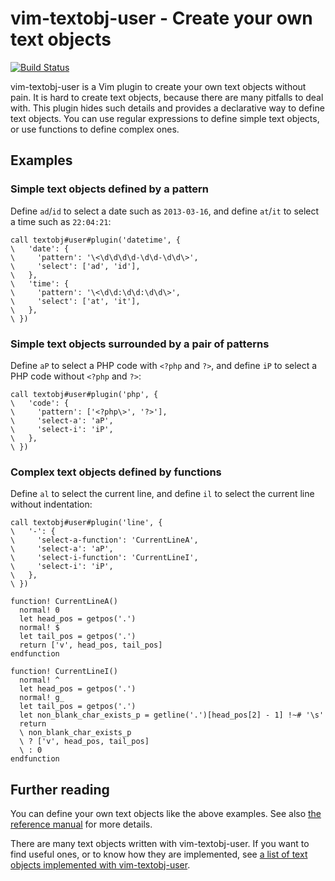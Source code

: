 # vim-textobj-user - Create your own text objects

[![Build Status](https://travis-ci.org/kana/vim-textobj-user.png)](https://travis-ci.org/kana/vim-textobj-user)

vim-textobj-user is a Vim plugin to create your own text objects without pain.
It is hard to create text objects, because there are many pitfalls to deal
with.  This plugin hides such details and provides a declarative way to define
text objects.  You can use regular expressions to define simple text objects,
or use functions to define complex ones.




## Examples

### Simple text objects defined by a pattern

Define `ad`/`id` to select a date such as `2013-03-16`, and
define `at`/`it` to select a time such as `22:04:21`:

```vim
call textobj#user#plugin('datetime', {
\   'date': {
\     'pattern': '\<\d\d\d\d-\d\d-\d\d\>',
\     'select': ['ad', 'id'],
\   },
\   'time': {
\     'pattern': '\<\d\d:\d\d:\d\d\>',
\     'select': ['at', 'it'],
\   },
\ })
```


### Simple text objects surrounded by a pair of patterns

Define `aP` to select a PHP code with `<?php` and `?>`, and
define `iP` to select a PHP code without `<?php` and `?>`:

```vim
call textobj#user#plugin('php', {
\   'code': {
\     'pattern': ['<?php\>', '?>'],
\     'select-a': 'aP',
\     'select-i': 'iP',
\   },
\ })
```


### Complex text objects defined by functions

Define `al` to select the current line, and
define `il` to select the current line without indentation:

```vim
call textobj#user#plugin('line', {
\   '-': {
\     'select-a-function': 'CurrentLineA',
\     'select-a': 'aP',
\     'select-i-function': 'CurrentLineI',
\     'select-i': 'iP',
\   },
\ })

function! CurrentLineA()
  normal! 0
  let head_pos = getpos('.')
  normal! $
  let tail_pos = getpos('.')
  return ['v', head_pos, tail_pos]
endfunction

function! CurrentLineI()
  normal! ^
  let head_pos = getpos('.')
  normal! g_
  let tail_pos = getpos('.')
  let non_blank_char_exists_p = getline('.')[head_pos[2] - 1] !~# '\s'
  return
  \ non_blank_char_exists_p
  \ ? ['v', head_pos, tail_pos]
  \ : 0
endfunction
```




## Further reading

You can define your own text objects like the above examples.  See also
[the reference manual](https://github.com/kana/vim-textobj-user/blob/master/doc/textobj-user.txt)
for more details.

There are many text objects written with vim-textobj-user.
If you want to find useful ones, or to know how they are implemented,
see [a list of text objects implemented with
vim-textobj-user](https://github.com/kana/vim-textobj-user/wiki).




<!-- vim: set expandtab shiftwidth=4 softtabstop=4 textwidth=78 : -->
